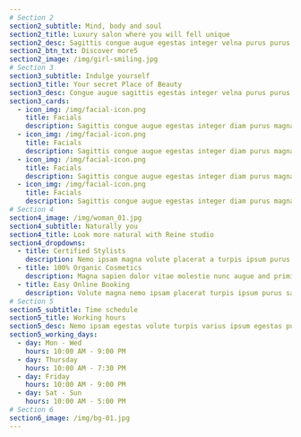```yaml
---
# Section 2
section2_subtitle: Mind, body and soul
section2_title: Luxury salon where you will fell unique
section2_desc: Sagittis congue augue egestas integer velna purus purus magnalibero suscipit and egestas magna aliquam ipsum vitae purus justo lacus ligulaipsum primis cubilia donec undo augue luctus vitae egestas a molestie doneclibero sapien dapibus congue tempor undo quisque and fusce cursus nequeblandit fusce aliquam nulla lacinia
section2_btn_txt: Discover more5
section2_image: /img/girl-smiling.jpg
# Section 3
section3_subtitle: Indulge yourself
section3_title: Your secret Place of Beauty
section3_desc: Congue augue sagittis egestas integer velna purus purus magna nec suscipit and egestas magna aliquam ipsum vitae purus justo lacus ligula and ipsum lacinia primis cubilia
section3_cards:
  - icon_img: /img/facial-icon.png
    title: Facials
    description: Sagittis congue augue egestas integer diam purus magna and egestas magna suscipits
  - icon_img: /img/facial-icon.png
    title: Facials
    description: Sagittis congue augue egestas integer diam purus magna and egestas magna suscipits
  - icon_img: /img/facial-icon.png
    title: Facials
    description: Sagittis congue augue egestas integer diam purus magna and egestas magna suscipits
  - icon_img: /img/facial-icon.png
    title: Facials
    description: Sagittis congue augue egestas integer diam purus magna and egestas magna suscipits
# Section 4
section4_image: /img/woman_01.jpg
section4_subtitle: Naturally you
section4_title: Look more natural with Reine studio
section4_dropdowns:
  - title: Certified Stylists
    description: Nemo ipsam magna volute placerat a turpis ipsum purus sapien ultrice ipsum aliquam congue dolor
  - title: 100% Organic Cosmetics
    description: Magna sapien dolor vitae molestie nunc augue and primis quisque sapien justo aliquet venenatis quaerat
  - title: Easy Online Booking
    description: Volute magna nemo ipsam placerat turpis ipsum purus sapien ultrice ipsum aliquam an ipsum congue cursus
# Section 5
section5_subtitle: Time schedule
section5_title: Working hours
section5_desc: Nemo ipsam egestas volute turpis varius ipsum egestas purus diam ligula apien ultrice sapien tempor aliquam tortor ipsum and augue turpis quaerat aliquet congue and molestie magna in congue undo aliquet congue ultrices quaerat purus justo
section5_working_days:
  - day: Mon - Wed
    hours: 10:00 AM - 9:00 PM
  - day: Thursday
    hours: 10:00 AM - 7:30 PM
  - day: Friday
    hours: 10:00 AM - 9:00 PM
  - day: Sat - Sun
    hours: 10:00 AM - 5:00 PM
# Section 6
section6_image: /img/bg-01.jpg
---
```

